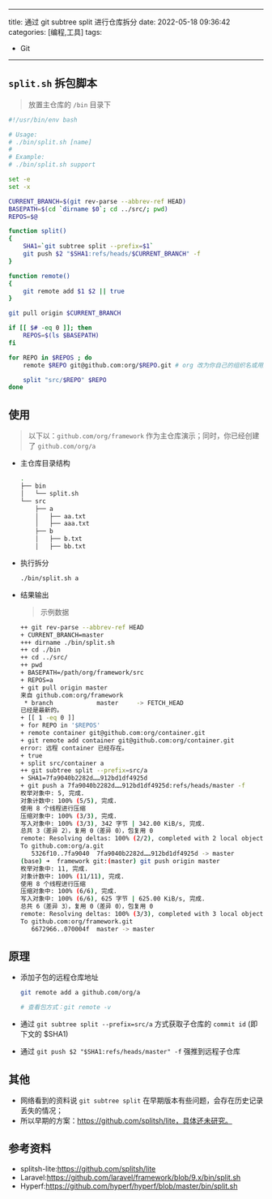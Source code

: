 ----
title: 通过 git subtree split 进行仓库拆分
date: 2022-05-18 09:36:42
categories: [编程,工具]
tags:
- Git
----

## `split.sh` 拆包脚本

> 放置主仓库的 `/bin` 目录下

```bash
#!/usr/bin/env bash

# Usage:
# ./bin/split.sh [name]
#
# Example:
# ./bin/split.sh support

set -e
set -x

CURRENT_BRANCH=$(git rev-parse --abbrev-ref HEAD)
BASEPATH=$(cd `dirname $0`; cd ../src/; pwd)
REPOS=$@

function split()
{
    SHA1=`git subtree split --prefix=$1`
    git push $2 "$SHA1:refs/heads/$CURRENT_BRANCH" -f
}

function remote()
{
    git remote add $1 $2 || true
}

git pull origin $CURRENT_BRANCH

if [[ $# -eq 0 ]]; then
    REPOS=$(ls $BASEPATH)
fi

for REPO in $REPOS ; do
    remote $REPO git@github.com:org/$REPO.git # org 改为你自己的组织名或用户名

    split "src/$REPO" $REPO
done
```

<!-- more -->

## 使用

> 以下以：`github.com/org/framework` 作为主仓库演示；同时，你已经创建了 `github.com/org/a`

- 主仓库目录结构

    ```bash
    .
    ├── bin
    │   └── split.sh
    └── src
        ├── a
        │   ├── aa.txt
        │   ├── aaa.txt
        ├── b
        │   ├── b.txt
        │   ├── bb.txt
    ```

- 执行拆分

    ```bash
    ./bin/split.sh a
    ```

- 结果输出

    > 示例数据
    
    ```bash
    ++ git rev-parse --abbrev-ref HEAD
    + CURRENT_BRANCH=master
    +++ dirname ./bin/split.sh
    ++ cd ./bin
    ++ cd ../src/
    ++ pwd
    + BASEPATH=/path/org/framework/src
    + REPOS=a
    + git pull origin master
    来自 github.com:org/framework
     * branch            master     -> FETCH_HEAD
    已经是最新的。
    + [[ 1 -eq 0 ]]
    + for REPO in '$REPOS'
    + remote container git@github.com:org/container.git
    + git remote add container git@github.com:org/container.git
    error: 远程 container 已经存在。
    + true
    + split src/container a
    ++ git subtree split --prefix=src/a
    + SHA1=7fa9040b2282d……912bd1df4925d
    + git push a 7fa9040b2282d……912bd1df4925d:refs/heads/master -f
    枚举对象中: 5, 完成.
    对象计数中: 100% (5/5), 完成.
    使用 8 个线程进行压缩
    压缩对象中: 100% (3/3), 完成.
    写入对象中: 100% (3/3), 342 字节 | 342.00 KiB/s, 完成.
    总共 3（差异 2），复用 0（差异 0），包复用 0
    remote: Resolving deltas: 100% (2/2), completed with 2 local objects.
    To github.com:org/a.git
       5326f10..7fa9040  7fa9040b2282d……912bd1df4925d -> master
    (base) ➜  framework git:(master) git push origin master
    枚举对象中: 11, 完成.
    对象计数中: 100% (11/11), 完成.
    使用 8 个线程进行压缩
    压缩对象中: 100% (6/6), 完成.
    写入对象中: 100% (6/6), 625 字节 | 625.00 KiB/s, 完成.
    总共 6（差异 3），复用 0（差异 0），包复用 0
    remote: Resolving deltas: 100% (3/3), completed with 3 local objects.
    To github.com:org/framework.git
       6672966..070004f  master -> master
    ```

## 原理

- 添加子包的远程仓库地址

    ```bash
    git remote add a github.com/org/a
  
    # 查看包方式：git remote -v
    ```

- 通过 `git subtree split --prefix=src/a` 方式获取子仓库的 `commit id` (即下文的 $SHA1)
- 通过 `git push $2 "$SHA1:refs/heads/master" -f` 强推到远程子仓库

## 其他

- 网络看到的资料说 `git subtree split` 在早期版本有些问题，会存在历史记录丢失的情况；
- 所以早期的方案：https://github.com/splitsh/lite，具体还未研究。

## 参考资料

- splitsh-lite:https://github.com/splitsh/lite
- Laravel:https://github.com/laravel/framework/blob/9.x/bin/split.sh
- Hyperf:https://github.com/hyperf/hyperf/blob/master/bin/split.sh